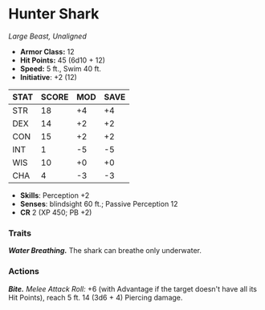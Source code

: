 # Hunter Shark

*Large Beast, Unaligned*

- **Armor Class:** 12
- **Hit Points:** 45 (6d10 + 12)
- **Speed:** 5 ft., Swim 40 ft.
- **Initiative**: +2 (12)

|STAT|SCORE|MOD|SAVE|
| --- | --- | --- | ---- |
| STR | 18 | +4 | +4 |
| DEX | 14 | +2 | +2 |
| CON | 15 | +2 | +2 |
| INT | 1 | -5 | -5 |
| WIS | 10 | +0 | +0 |
| CHA | 4 | -3 | -3 |

- **Skills**: Perception +2
- **Senses**: blindsight 60 ft.; Passive Perception 12
- **CR** 2 (XP 450; PB +2)

### Traits

***Water Breathing.*** The shark can breathe only underwater.


### Actions

***Bite.*** *Melee Attack Roll:* +6 (with Advantage if the target doesn't have all its Hit Points), reach 5 ft. 14 (3d6 + 4) Piercing damage.
